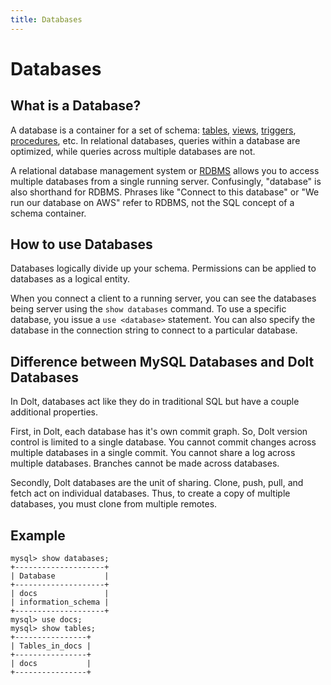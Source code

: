 ```yaml
---
title: Databases
---
```


# Databases

## What is a Database?

A database is a container for a set of schema: [tables](./table.md), [views](./views.md), [triggers](./triggers.md), [procedures](./procedures.md), etc. In relational databases, queries within a database are optimized, while queries across multiple databases are not. 

A relational database management system or [RDBMS](../rdbms/README.md) allows you to access multiple databases from a single running server. Confusingly, "database" is also shorthand for RDBMS. Phrases like "Connect to this database" or "We run our database on AWS" refer to RDBMS, not the SQL concept of a schema container. 

## How to use Databases

Databases logically divide up your schema. Permissions can be applied to databases as a logical entity.

When you connect a client to a running server, you can see the databases being server using the `show databases` command. To use a specific database, you issue a `use <database>` statement. You can also specify the database in the connection string to connect to a particular database.

## Difference between MySQL Databases and Dolt Databases

In Dolt, databases act like they do in traditional SQL but have a couple additional properties.

First, in Dolt, each database has it's own commit graph. So, Dolt version control is limited to a single database. You cannot commit changes across multiple databases in a single commit. You cannot share a log across multiple databases. Branches cannot be made across databases.

Secondly, Dolt databases are the unit of sharing. Clone, push, pull, and fetch act on individual databases. Thus, to create a copy of multiple databases, you must clone from multiple remotes. 

## Example

```
mysql> show databases;
+--------------------+
| Database           |
+--------------------+
| docs               |
| information_schema |
+--------------------+
mysql> use docs;
mysql> show tables;
+----------------+
| Tables_in_docs |
+----------------+
| docs           |
+----------------+
```